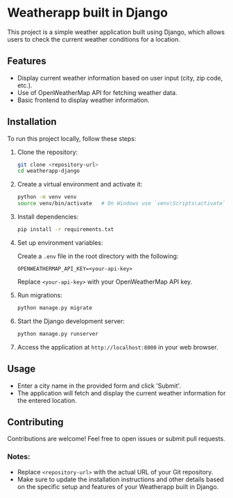 
# Weatherapp built in Django

This project is a simple weather application built using Django, which allows users to check the current weather conditions for a location.

## Features

- Display current weather information based on user input (city, zip code, etc.).
- Use of OpenWeatherMap API for fetching weather data.
- Basic frontend to display weather information.

## Installation

To run this project locally, follow these steps:

1. Clone the repository:

   ```bash
   git clone <repository-url>
   cd weatherapp-django
   ```

2. Create a virtual environment and activate it:

   ```bash
   python -m venv venv
   source venv/bin/activate   # On Windows use `venv\Scripts\activate`
   ```

3. Install dependencies:

   ```bash
   pip install -r requirements.txt
   ```

4. Set up environment variables:
   
   Create a `.env` file in the root directory with the following:

   ```plaintext
   OPENWEATHERMAP_API_KEY=<your-api-key>
   ```

   Replace `<your-api-key>` with your OpenWeatherMap API key.

5. Run migrations:

   ```bash
   python manage.py migrate
   ```

6. Start the Django development server:

   ```bash
   python manage.py runserver
   ```

7. Access the application at `http://localhost:8000` in your web browser.

## Usage

- Enter a city name  in the provided form and click 'Submit'.
- The application will fetch and display the current weather information for the entered location.

## Contributing

Contributions are welcome! Feel free to open issues or submit pull requests.


### Notes:
- Replace `<repository-url>` with the actual URL of your Git repository.
- Make sure to update the installation instructions and other details based on the specific setup and features of your Weatherapp built in Django.
